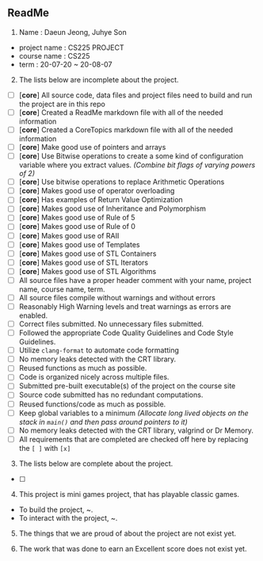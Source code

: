## ReadMe

1. Name : Daeun Jeong, Juhye Son
* project name : CS225 PROJECT
* course name : CS225
* term : 20-07-20 ~ 20-08-07

2. The lists below are incomplete about the project.
- [ ] [**core**] All source code, data files and project files need to build and run the project are in this repo
- [ ] [**core**] Created a ReadMe markdown file with all of the needed information
- [ ] [**core**] Created a CoreTopics markdown file with all of the needed information
- [ ] [**core**] Make good use of pointers and arrays
- [ ] [**core**] Use Bitwise operations to create a some kind of configuration variable where you extract values. _(Combine bit flags of varying powers of 2)_
- [ ] [**core**] Use bitwise operations to replace Arithmetic Operations
- [ ] [**core**] Makes good use of operator overloading
- [ ] [**core**] Has examples of Return Value Optimization
- [ ] [**core**] Makes good use of Inheritance and Polymorphism
- [ ] [**core**] Makes good use of Rule of 5
- [ ] [**core**] Makes good use of Rule of 0
- [ ] [**core**] Makes good use of RAII
- [ ] [**core**] Makes good use of Templates
- [ ] [**core**] Makes good use of STL Containers
- [ ] [**core**] Makes good use of STL Iterators
- [ ] [**core**] Makes good use of STL Algorithms
- [ ] All source files have a proper header comment with your name, project name, course name, term.
- [ ] All source files compile without warnings and without errors
- [ ] Reasonably High Warning levels and treat warnings as errors are enabled.
- [ ] Correct files submitted. No unnecessary files submitted.
- [ ] Followed the appropriate Code Quality Guidelines and Code Style Guidelines.
- [ ] Utilize `clang-format` to automate code formatting
- [ ] No memory leaks detected with the CRT library.
- [ ] Reused functions as much as possible.
- [ ] Code is organized nicely across multiple files.
- [ ] Submitted pre-built executable(s) of the project on the course site
- [ ] Source code submitted has no redundant computations.
- [ ] Reused functions/code as much as possible.
- [ ] Keep global variables to a minimum _(Allocate long lived objects on the stack in `main()` and then pass around pointers to it)_
- [ ] No memory leaks detected with the CRT library, valgrind or Dr Memory.
- [ ] All requirements that are completed are checked off here by replacing the `[ ]` with `[x]`

3. The lists below are complete about the project.
- [ ]

4. This project is mini games project, that has playable classic games.
* To build the project, ~.
* To interact with the project, ~.

5. The things that we are proud of about the project are not exist yet.

6. The work that was done to earn an Excellent score does not exist yet.
